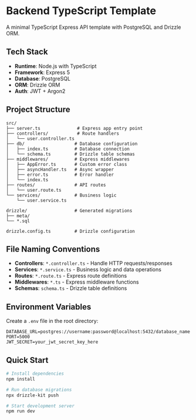 # Backend TypeScript Template

A minimal TypeScript Express API template with PostgreSQL and Drizzle ORM.

## Tech Stack

- **Runtime**: Node.js with TypeScript
- **Framework**: Express 5
- **Database**: PostgreSQL
- **ORM**: Drizzle ORM
- **Auth**: JWT + Argon2

## Project Structure

```
src/
├── server.ts              # Express app entry point
├── controllers/           # Route handlers
│   └── user.controller.ts
├── db/                   # Database configuration
│   ├── index.ts          # Database connection
│   └── schema.ts         # Drizzle table schemas
├── middlewares/          # Express middlewares
│   ├── AppError.ts       # Custom error class
│   ├── asyncHandler.ts   # Async wrapper
│   ├── error.ts          # Error handler
│   └── index.ts
├── routes/               # API routes
│   └── user.route.ts
└── services/             # Business logic
    └── user.service.ts

drizzle/                  # Generated migrations
├── meta/
└── *.sql

drizzle.config.ts         # Drizzle configuration
```

## File Naming Conventions

- **Controllers**: `*.controller.ts` - Handle HTTP requests/responses
- **Services**: `*.service.ts` - Business logic and data operations
- **Routes**: `*.route.ts` - Express route definitions
- **Middlewares**: `*.ts` - Express middleware functions
- **Schemas**: `schema.ts` - Drizzle table definitions

## Environment Variables

Create a `.env` file in the root directory:

```env
DATABASE_URL=postgres://username:password@localhost:5432/database_name
PORT=5000
JWT_SECRET=your_jwt_secret_key_here
```

## Quick Start

```bash
# Install dependencies
npm install

# Run database migrations
npx drizzle-kit push

# Start development server
npm run dev
```

